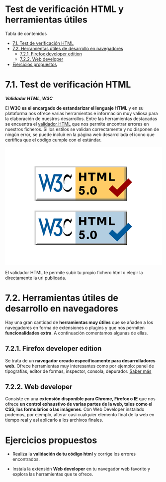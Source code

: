 # Test de verificación HTML y herramientas útiles

Tabla de contenidos

-   [7.1. Test de verificación HTML](#71-Test-de-verificacion-HTML)
-   [7.2. Herramientas útiles de desarrollo en navegadores](#72-Herramientas-utiles-de-desarrollo-en-navegadores)
    -   [7.2.1. Firefox developer edition](#721-Firefox-developer-edition)
    -   [7.2.2. Web developer](#722-Web-developer)
-   [Ejercicios propuestos](#Ejercicios-propuestos)

# 7.1. Test de verificación HTML

***Validador HTML, W3C***

El **W3C es el encargado de estandarizar el lenguaje HTML** y en su plataforma nos ofrece varias herramientas e información muy valiosa para la elaboración de nuestros desarrollos. Entre las herramientas destacadas se encuentra el [validador HTML](https://validator.w3.org/#validate_by_upload+with_options) que nos permite encontrar errores en nuestros ficheros. Si los estilos se validan correctamente y no disponen de ningún error, se puede incluir en la página web desarrollada el icono que certifica que el código cumple con el estándar.

![validador html](img/html5_validator.png)

El validador HTML te permite subir tu propio fichero html o elegir la directamente la url publicada.

# 7.2. Herramientas útiles de desarrollo en navegadores

Hay una gran cantidad de **herramientas muy útiles** que se añaden a los navegadores en forma de extensiones o plugins y que nos permiten **funcionalidades extra**. A continuación comentamos algunas de ellas.

## 7.2.1. Firefox developer edition

Se trata de un **navegador creado específicamente para desarrolladores web**. Ofrece herramientas muy interesantes como por ejemplo: panel de tipografías, editor de formas, inspector, consola, depurador. [Saber más](https://www.mozilla.org/es-ES/firefox/developer/)

## 7.2.2. Web developer

Consiste en una **extensión disponible para Chrome, Firefox o IE** que nos ofrece **un control exhaustivo de varias partes de la web, tales como el CSS, los formularios o las imágenes**. Con Web Developer instalado podemos, por ejemplo, alterar casi cualquier elemento final de la web en tiempo real y así aplicarlo a los archivos finales.

# Ejercicios propuestos

- Realiza la **validación de tu código html** y corrige los errores encontrados.

- Instala la extensión **Web developer** en tu navegador web favorito y explora las herramientas que te ofrece.